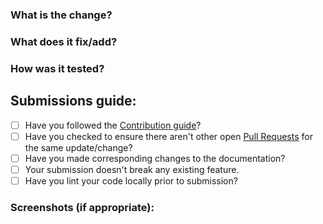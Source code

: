 ### What is the change?


### What does it fix/add?


### How was it tested?


## Submissions guide:
- [ ] Have you followed the [Contribution guide](https://github.com/Kerveyfelix/QP-Generator/blob/master/CONTRIBUTING.md)?
- [ ] Have you checked to ensure there aren't other open [Pull Requests](https://github.com/Kerveyfelix/QP-Generator/pulls) for the same update/change?
- [ ] Have you made corresponding changes to the documentation?
- [ ] Your submission doesn't break any existing feature.
- [ ] Have you lint your code locally prior to submission?

### Screenshots (if appropriate):
